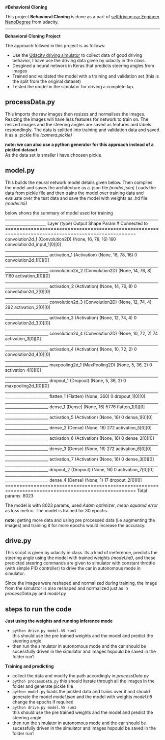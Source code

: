 #**Behavioral Cloning** 

This project **Behavioral Cloning** is done as a part of [selfdriving car Engineer NanoDegree](https://github.com/udacity/CarND-Term1-Starter-Kit) from udacity.

---

**Behavioral Cloning Project**

The approach follwed in this project is as follows:
* Use the [Udacity driving simulator](https://github.com/udacity/self-driving-car-sim) to collect data of good driving behavior, I have use the driving data given by udacity in the class.
* Desgined a neural network in Keras that predicts steering angles from images
* Trained and validated the model with a training and validation set (this is the split from the original dataset)
* Tested the model in the simulator for driving a complete lap.


## processData.py
This imports the raw images then resizes and normalises the images.
Resizing the images will have less features for network to train on. The resized images and the steering angles are saved as features and labels respondingly. The data is splitted into training and validation data and saved it as a .pickle file *(camera.pickle)*

**note: we can also use a python generator for this approach instead of a pickled dataset**                  
As the data set is smaller I have choosen pickle.

## model.py
This builds the neural network model details given below. Then compiles the model and saves the architecture as a .json file *(model.json)* Loads the data from pickle file and then trains the model over training data and evaluate over the test data and save the model with weights as .hd file *(model.h5)*

below shows the summary of model used for training              
    ___________________________________________________________________________________________________
    Layer (type)                     Output Shape          Param #     Connected to                     
    ====================================================================================================
    convolution2d_1 (Convolution2D)  (None, 16, 78, 16)    160         convolution2d_input_1[0][0]      
    ____________________________________________________________________________________________________
    activation_1 (Activation)        (None, 16, 78, 16)    0           convolution2d_1[0][0]            
    ____________________________________________________________________________________________________
    convolution2d_2 (Convolution2D)  (None, 14, 76, 8)     1160        activation_1[0][0]               
    ____________________________________________________________________________________________________
    activation_2 (Activation)        (None, 14, 76, 8)     0           convolution2d_2[0][0]            
    ____________________________________________________________________________________________________
    convolution2d_3 (Convolution2D)  (None, 12, 74, 4)     292         activation_2[0][0]               
    ____________________________________________________________________________________________________
    activation_3 (Activation)        (None, 12, 74, 4)     0           convolution2d_3[0][0]            
    ____________________________________________________________________________________________________
    convolution2d_4 (Convolution2D)  (None, 10, 72, 2)     74          activation_3[0][0]               
    ____________________________________________________________________________________________________
    activation_4 (Activation)        (None, 10, 72, 2)     0           convolution2d_4[0][0]            
    ____________________________________________________________________________________________________
    maxpooling2d_1 (MaxPooling2D)    (None, 5, 36, 2)      0           activation_4[0][0]               
    ____________________________________________________________________________________________________
    dropout_1 (Dropout)              (None, 5, 36, 2)      0           maxpooling2d_1[0][0]             
    ____________________________________________________________________________________________________
    flatten_1 (Flatten)              (None, 360)           0           dropout_1[0][0]                  
    ____________________________________________________________________________________________________
    dense_1 (Dense)                  (None, 16)            5776        flatten_1[0][0]                  
    ____________________________________________________________________________________________________
    activation_5 (Activation)        (None, 16)            0           dense_1[0][0]                    
    ____________________________________________________________________________________________________
    dense_2 (Dense)                  (None, 16)            272         activation_5[0][0]               
    ____________________________________________________________________________________________________
    activation_6 (Activation)        (None, 16)            0           dense_2[0][0]                    
    ____________________________________________________________________________________________________
    dense_3 (Dense)                  (None, 16)            272         activation_6[0][0]               
    ____________________________________________________________________________________________________
    activation_7 (Activation)        (None, 16)            0           dense_3[0][0]                    
    ____________________________________________________________________________________________________
    dropout_2 (Dropout)              (None, 16)            0           activation_7[0][0]               
    ____________________________________________________________________________________________________
    dense_4 (Dense)                  (None, 1)             17          dropout_2[0][0]                  
    ====================================================================================================
    Total params: 8023
               
 The model is with 8023 params, used *Adam optimizer*, *mean squared error* as loss metric. The model is trained for 30 epochs.
 
 **note**: getting more data and using pre processed data (i.e augmenting the images) and training it for more epochs would increase the accuracy.

## drive.py
This script is given by udacity in class.
Its a kind of ineference, predicts the steering angle using the model with trained weights *(model.hd)*, and these predicted steering commands are given to simulator with constant throttle (with simple PID controller) to drive the car in autonomous mode in simulator.

Since the images were reshaped and normalized during training, the image from the simulator is also reshaped and normalized just as in *processData.py* and *model.py*

## steps to run the code

**Just using the weights and running inference mode**

* `python drive.py model.h5 run1`         
this should use the pre trained weights and the model and predict the steering angle           
* then run the simulator in autonomous mode and the car should be sucessfully driven in the simulator and images hspould be saved in the folder run1

**Training and predicting**

* collect the data and modify the path accordingly in *processData.py*
* `python processData.py` this should iterate through all the images in the folder and generate pickle file 
* `python model.py` loads the pickled data and trains over it and should generate the model *model.json* and the model with weights *model.h5*
change the epochs if required
* `python drive.py model.h5 run1`          
this should use the pre trained weights and the model and predict the steering angle             
* then run the simulator in autonomous mode and the car should be sucessfully driven in the simulator and images hspould be saved in the folder run1

